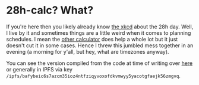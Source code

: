 # 28h-calc? What?

If you're here then you likely already know [the xkcd](https://xkcd.com/320/) about the 28h day.
Well, I live by it and sometimes things are a little weird when it comes to planning schedules.
I mean the [other calculator](https://28h.t-animal.de/) does help a whole lot but it just doesn't cut it in some cases.
Hence I threw this jumbled mess together in an evening (a morning for y'all, but hey, what are timezones anyway).

You can see the version compiled from the code at time of writing over [here](https://bafybeic6s7azcm35ioz4ntfziqyvoxofdkvmwyy5yacotgfaejk56zmgvq.ipfs.dweb.link) or generally in IPFS via key `/ipfs/bafybeic6s7azcm35ioz4ntfziqyvoxofdkvmwyy5yacotgfaejk56zmgvq`.

